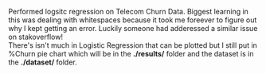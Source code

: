 Performed logsitc regression on Telecom Churn Data. Biggest learning in this was dealing with whitespaces because it took me foreever to figure out why I kept getting an error. Luckily someone had adderessed a similar issue on stakoverflow!<br>
There's isn't much in Logistic Regression that can be plotted but I still put in %Churn pie chart which will be in the <b>./results/</b> folder and the dataset is in the <b>./dataset/</b> folder.
